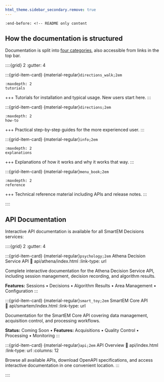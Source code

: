 ```yaml
---
html_theme.sidebar_secondary.remove: true
---
```


```{include} ../README.md
:end-before: <!-- README only content
```


How the documentation is structured
-----------------------------------

Documentation is split into [four categories](https://diataxis.fr), also accessible from links in the top bar.

<!-- https://sphinx-design.readthedocs.io/en/latest/grids.html -->

::::{grid} 2
:gutter: 4

:::{grid-item-card} {material-regular}`directions_walk;2em`
```{toctree}
:maxdepth: 2
tutorials
```
+++
Tutorials for installation and typical usage. New users start here.
:::

:::{grid-item-card} {material-regular}`directions;2em`
```{toctree}
:maxdepth: 2
how-to
```
+++
Practical step-by-step guides for the more experienced user.
:::

:::{grid-item-card} {material-regular}`info;2em`
```{toctree}
:maxdepth: 2
explanations
```
+++
Explanations of how it works and why it works that way.
:::

:::{grid-item-card} {material-regular}`menu_book;2em`
```{toctree}
:maxdepth: 2
reference
```
+++
Technical reference material including APIs and release notes.
:::

::::

## API Documentation

Interactive API documentation is available for all SmartEM Decisions services:

::::{grid} 2
:gutter: 4

:::{grid-item-card} {material-regular}`psychology;2em` Athena Decision Service API
:link: api/athena/index.html
:link-type: url

Complete interactive documentation for the Athena Decision Service API, including session management, decision recording, and algorithm results.

**Features:** Sessions • Decisions • Algorithm Results • Area Management • Configuration
:::

:::{grid-item-card} {material-regular}`smart_toy;2em` SmartEM Core API  
:link: api/smartem/index.html
:link-type: url

Documentation for the SmartEM Core API covering data management, acquisition control, and processing workflows.

**Status:** Coming Soon • **Features:** Acquisitions • Quality Control • Processing • Monitoring
:::

:::{grid-item-card} {material-regular}`api;2em` API Overview
:link: api/index.html
:link-type: url
:columns: 12

Browse all available APIs, download OpenAPI specifications, and access interactive documentation in one convenient location.
:::

::::
